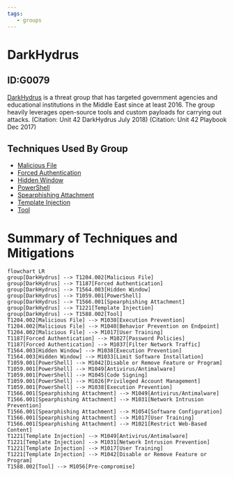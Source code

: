 ```yaml
---
tags:
   - groups
---
```

# DarkHydrus
## ID:G0079
[DarkHydrus](/mitre/groups/G0079) is a threat group that has targeted government agencies and educational institutions in the Middle East since at least 2016. The group heavily leverages open-source tools and custom payloads for carrying out attacks. (Citation: Unit 42 DarkHydrus July 2018) (Citation: Unit 42 Playbook Dec 2017)
## Techniques Used By Group
* [Malicious File](techniques/T1204/002)
* [Forced Authentication](techniques/T1187)
* [Hidden Window](techniques/T1564/003)
* [PowerShell](techniques/T1059/001)
* [Spearphishing Attachment](techniques/T1566/001)
* [Template Injection](techniques/T1221)
* [Tool](techniques/T1588/002)

# Summary of Techniques and Mitigations
```mermaid
flowchart LR
group[DarkHydrus] --> T1204.002[Malicious File]
group[DarkHydrus] --> T1187[Forced Authentication]
group[DarkHydrus] --> T1564.003[Hidden Window]
group[DarkHydrus] --> T1059.001[PowerShell]
group[DarkHydrus] --> T1566.001[Spearphishing Attachment]
group[DarkHydrus] --> T1221[Template Injection]
group[DarkHydrus] --> T1588.002[Tool]
T1204.002[Malicious File] --> M1038[Execution Prevention]
T1204.002[Malicious File] --> M1040[Behavior Prevention on Endpoint]
T1204.002[Malicious File] --> M1017[User Training]
T1187[Forced Authentication] --> M1027[Password Policies]
T1187[Forced Authentication] --> M1037[Filter Network Traffic]
T1564.003[Hidden Window] --> M1038[Execution Prevention]
T1564.003[Hidden Window] --> M1033[Limit Software Installation]
T1059.001[PowerShell] --> M1042[Disable or Remove Feature or Program]
T1059.001[PowerShell] --> M1049[Antivirus/Antimalware]
T1059.001[PowerShell] --> M1045[Code Signing]
T1059.001[PowerShell] --> M1026[Privileged Account Management]
T1059.001[PowerShell] --> M1038[Execution Prevention]
T1566.001[Spearphishing Attachment] --> M1049[Antivirus/Antimalware]
T1566.001[Spearphishing Attachment] --> M1031[Network Intrusion Prevention]
T1566.001[Spearphishing Attachment] --> M1054[Software Configuration]
T1566.001[Spearphishing Attachment] --> M1017[User Training]
T1566.001[Spearphishing Attachment] --> M1021[Restrict Web-Based Content]
T1221[Template Injection] --> M1049[Antivirus/Antimalware]
T1221[Template Injection] --> M1031[Network Intrusion Prevention]
T1221[Template Injection] --> M1017[User Training]
T1221[Template Injection] --> M1042[Disable or Remove Feature or Program]
T1588.002[Tool] --> M1056[Pre-compromise]
```